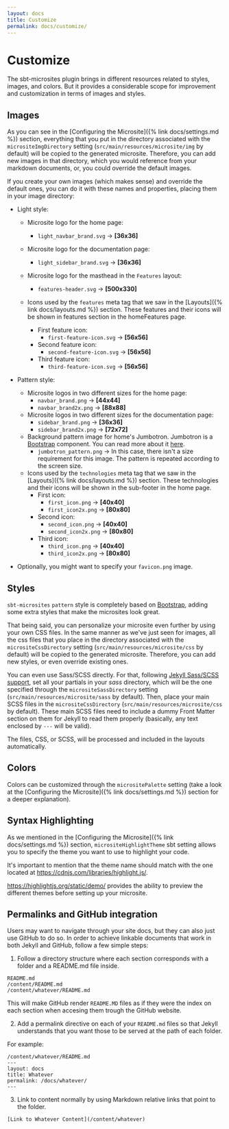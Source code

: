 ```yaml
---
layout: docs
title: Customize
permalink: docs/customize/
---
```


# Customize

The sbt-microsites plugin brings in different resources related to styles, images, and colors. But it provides a considerable scope for improvement and customization in terms of images and styles.

## Images

As you can see in the [Configuring the Microsite]({% link docs/settings.md %}) section, everything that you put in the directory associated with the `micrositeImgDirectory` setting  (`src/main/resources/microsite/img` by default) will be copied to the generated microsite. Therefore, you can add new images in that directory, which you would reference from your markdown documents, or, you could override the default images.

If you create your own images (which makes sense) and override the default ones, you can do it with these names and properties, placing them in your image directory:

- Light style:
  - Microsite logo for the home page:
    - `light_navbar_brand.svg` -> **[36x36]**
  - Microsite logo for the documentation page:
    - `light_sidebar_brand.svg` -> **[36x36]**
  - Microsite logo for the masthead in the `Features` layout:
    - `features-header.svg` -> **[500x330]**

  - Icons used by the `features` meta tag that we saw in the [Layouts]({% link docs/layouts.md %}) section. These features and their icons will be shown in features section in the homeFeatures page.
    - First feature icon:
        - `first-feature-icon.svg` -> **[56x56]**
    - Second feature icon:
        - `second-feature-icon.svg` -> **[56x56]**
    - Third feature icon:
        - `third-feature-icon.svg` -> **[56x56]**

- Pattern style:
  - Microsite logos in two different sizes for the home page:
      - `navbar_brand.png` -> **[44x44]**
      - `navbar_brand2x.png` -> **[88x88]**
  - Microsite logos in two different sizes for the documentation page:
      - `sidebar_brand.png` -> **[36x36]**
      - `sidebar_brand2x.png` -> **[72x72]**
  - Background pattern image for home's Jumbotron. Jumbotron is a [Bootstrap](https://getbootstrap.com/) component. You can read more about it [here](https://getbootstrap.com/components/#jumbotron).
      - `jumbotron_pattern.png` -> In this case, there isn't a size requirement for this image. The pattern is repeated according to the screen size.
  - Icons used by the `technologies` meta tag that we saw in the [Layouts]({% link docs/layouts.md %}) section. These technologies and their icons will be shown in the sub-footer in the home page.
      - First icon:
          - `first_icon.png` -> **[40x40]**
          - `first_icon2x.png` -> **[80x80]**
      - Second icon:
          - `second_icon.png` -> **[40x40]**
          - `second_icon2x.png` -> **[80x80]**
      - Third icon:
          - `third_icon.png` -> **[40x40]**
          - `third_icon2x.png` -> **[80x80]**

- Optionally, you might want to specify your `favicon.png` image.

## Styles

`sbt-microsites` `pattern` style is completely based on [Bootstrap](https://getbootstrap.com/), adding some extra styles that make the microsites look great.

That being said, you can personalize your microsite even further by using your own CSS files. In the same manner as we've just seen for images, all the css files that you place in the directory associated with the `micrositeCssDirectory` setting (`src/main/resources/microsite/css` by default) will be copied to the generated microsite. Therefore, you can add new styles, or even override existing ones.

You can even use Sass/SCSS directly. For that, following [Jekyll Sass/SCSS support](https://jekyllrb.com/docs/assets/#sassscss), set all your partials in your _sass_ directory, which will be the one specified through the `micrositeSassDirectory` setting (`src/main/resources/microsite/sass` by default). Then, place your main SCSS files in the `micrositeCssDirectory` (`src/main/resources/microsite/css` by default). These main SCSS files need to include a dummy Front Matter section on them for Jekyll to read them properly (basically, any text enclosed by `---` will be valid).

The files, CSS, or SCSS, will be processed and included in the layouts automatically.

## Colors

Colors can be customized through the `micrositePalette` setting (take a look at the [Configuring the Microsite]({% link docs/settings.md %}) section for a deeper explanation).

## Syntax Highlighting

As we mentioned in the [Configuring the Microsite]({% link docs/settings.md %}) section, `micrositeHighlightTheme` sbt setting allows you to specify the theme you want to use to highlight your code.

It's important to mention that the theme name should match with the one located at https://cdnjs.com/libraries/highlight.js/.

https://highlightjs.org/static/demo/ provides the ability to preview the different themes before setting up your microsite.

## Permalinks and GitHub integration

Users may want to navigate through your site docs, but they can also just use GitHub to do so.
In order to achieve linkable documents that work in both Jekyll and GitHub, follow a few
simple steps:

1. Follow a directory structure where each section corresponds with a folder and a README.md file inside.

```
README.md
/content/README.md
/content/whatever/README.md
```

This will make GitHub render `README.MD` files as if they were the index on each section when accesing them trough the GitHub website.

2. Add a permalink directive on each of your `README.md` files so that Jekyll understands that you want those to be served at the path of each folder.

For example:

```
/content/whatever/README.md
---
layout: docs
title: Whatever
permalink: /docs/whatever/
---
```

3. Link to content normally by using Markdown relative links that point to the folder.

```
[Link to Whatever Content](/content/whatever)
```
